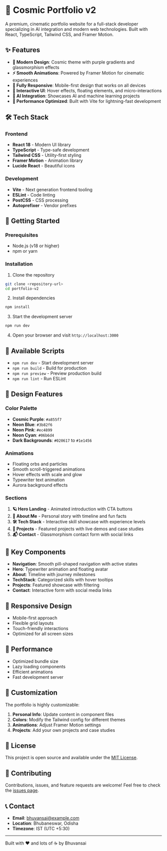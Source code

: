 # 🌌 Cosmic Portfolio v2

A premium, cinematic portfolio website for a full-stack developer specializing in AI integration and modern web technologies. Built with React, TypeScript, Tailwind CSS, and Framer Motion.

## ✨ Features

- **🚀 Modern Design**: Cosmic theme with purple gradients and glassmorphism effects
- **⚡ Smooth Animations**: Powered by Framer Motion for cinematic experiences
- **📱 Fully Responsive**: Mobile-first design that works on all devices
- **🎨 Interactive UI**: Hover effects, floating elements, and micro-interactions
- **🧠 AI Integration**: Showcases AI and machine learning projects
- **🌟 Performance Optimized**: Built with Vite for lightning-fast development

## 🛠️ Tech Stack

### Frontend
- **React 18** - Modern UI library
- **TypeScript** - Type-safe development
- **Tailwind CSS** - Utility-first styling
- **Framer Motion** - Animation library
- **Lucide React** - Beautiful icons

### Development
- **Vite** - Next generation frontend tooling
- **ESLint** - Code linting
- **PostCSS** - CSS processing
- **Autoprefixer** - Vendor prefixes

## 🚀 Getting Started

### Prerequisites
- Node.js (v18 or higher)
- npm or yarn

### Installation

1. Clone the repository
```bash
git clone <repository-url>
cd portfolio-v2
```

2. Install dependencies
```bash
npm install
```

3. Start the development server
```bash
npm run dev
```

4. Open your browser and visit `http://localhost:3000`

## 📜 Available Scripts

- `npm run dev` - Start development server
- `npm run build` - Build for production
- `npm run preview` - Preview production build
- `npm run lint` - Run ESLint

## 🎨 Design Features

### Color Palette
- **Cosmic Purple**: `#a855f7`
- **Neon Blue**: `#3b82f6`
- **Neon Pink**: `#ec4899`
- **Neon Cyan**: `#06b6d4`
- **Dark Backgrounds**: `#020617` to `#1e1456`

### Animations
- Floating orbs and particles
- Smooth scroll-triggered animations
- Hover effects with scale and glow
- Typewriter text animation
- Aurora background effects

### Sections
1. **🪐 Hero Landing** - Animated introduction with CTA buttons
2. **👤 About Me** - Personal story with timeline and fun facts
3. **🛠️ Tech Stack** - Interactive skill showcase with experience levels
4. **🚀 Projects** - Featured projects with live demos and case studies
5. **📬 Contact** - Glassmorphism contact form with social links

## 🌟 Key Components

- **Navigation**: Smooth pill-shaped navigation with active states
- **Hero**: Typewriter animation and floating avatar
- **About**: Timeline with journey milestones
- **TechStack**: Categorized skills with hover tooltips
- **Projects**: Featured showcase with filtering
- **Contact**: Interactive form with social media links

## 📱 Responsive Design

- Mobile-first approach
- Flexible grid layouts
- Touch-friendly interactions
- Optimized for all screen sizes

## 🎯 Performance

- Optimized bundle size
- Lazy loading components
- Efficient animations
- Fast development server

## 🔧 Customization

The portfolio is highly customizable:

1. **Personal Info**: Update content in component files
2. **Colors**: Modify the Tailwind config for different themes
3. **Animations**: Adjust Framer Motion settings
4. **Projects**: Add your own projects and case studies

## 📄 License

This project is open source and available under the [MIT License](LICENSE).

## 🤝 Contributing

Contributions, issues, and feature requests are welcome! Feel free to check the [issues page](issues).

## 📞 Contact

- **Email**: bhuvansai@example.com
- **Location**: Bhubaneswar, Odisha
- **Timezone**: IST (UTC +5:30)

---

Built with ❤️ and lots of ☕ by Bhuvansai
